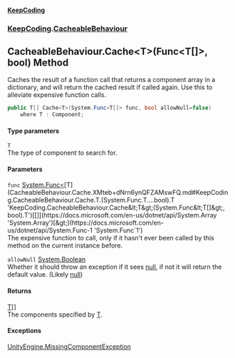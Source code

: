 #### [KeepCoding](index.md 'index')
### [KeepCoding](KeepCoding.md 'KeepCoding').[CacheableBehaviour](CacheableBehaviour.md 'KeepCoding.CacheableBehaviour')
## CacheableBehaviour.Cache&lt;T&gt;(Func&lt;T[]&gt;, bool) Method
Caches the result of a function call that returns a component array in a dictionary, and will return the cached result if called again. Use this to alleviate expensive function calls.  
```csharp
public T[] Cache<T>(System.Func<T[]> func, bool allowNull=false)
    where T : Component;
```
#### Type parameters
<a name='KeepCoding.CacheableBehaviour.Cache.T.(System.Func.T....bool).T'></a>
`T`  
The type of component to search for.
  
#### Parameters
<a name='KeepCoding.CacheableBehaviour.Cache.T.(System.Func.T....bool).func'></a>
`func` [System.Func&lt;](https://docs.microsoft.com/en-us/dotnet/api/System.Func-1 'System.Func`1')[T](CacheableBehaviour.Cache.XMteb+dNrn6ynQFZAMswFQ.md#KeepCoding.CacheableBehaviour.Cache.T.(System.Func.T....bool).T 'KeepCoding.CacheableBehaviour.Cache&lt;T&gt;(System.Func&lt;T[]&gt;, bool).T')[[]](https://docs.microsoft.com/en-us/dotnet/api/System.Array 'System.Array')[&gt;](https://docs.microsoft.com/en-us/dotnet/api/System.Func-1 'System.Func`1')  
The expensive function to call, only if it hasn't ever been called by this method on the current instance before.
  
<a name='KeepCoding.CacheableBehaviour.Cache.T.(System.Func.T....bool).allowNull'></a>
`allowNull` [System.Boolean](https://docs.microsoft.com/en-us/dotnet/api/System.Boolean 'System.Boolean')  
Whether it should throw an exception if it sees [null](https://docs.microsoft.com/en-us/dotnet/csharp/language-reference/keywords/null 'https://docs.microsoft.com/en-us/dotnet/csharp/language-reference/keywords/null'), if not it will return the default value. (Likely [null](https://docs.microsoft.com/en-us/dotnet/csharp/language-reference/keywords/null 'https://docs.microsoft.com/en-us/dotnet/csharp/language-reference/keywords/null'))
  
#### Returns
[T](CacheableBehaviour.Cache.XMteb+dNrn6ynQFZAMswFQ.md#KeepCoding.CacheableBehaviour.Cache.T.(System.Func.T....bool).T 'KeepCoding.CacheableBehaviour.Cache&lt;T&gt;(System.Func&lt;T[]&gt;, bool).T')[[]](https://docs.microsoft.com/en-us/dotnet/api/System.Array 'System.Array')  
The components specified by [T](CacheableBehaviour.Cache.XMteb+dNrn6ynQFZAMswFQ.md#KeepCoding.CacheableBehaviour.Cache.T.(System.Func.T....bool).T 'KeepCoding.CacheableBehaviour.Cache&lt;T&gt;(System.Func&lt;T[]&gt;, bool).T').
#### Exceptions
[UnityEngine.MissingComponentException](https://docs.microsoft.com/en-us/dotnet/api/UnityEngine.MissingComponentException 'UnityEngine.MissingComponentException')  
